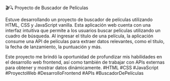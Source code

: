 🎬🔍 Proyecto de Buscador de Películas

Estuve desarrollando un proyecto de buscador de películas utilizando HTML, CSS y JavaScript vanilla. Esta aplicación web cuenta con una interfaz intuitiva que permite a los usuarios buscar películas utilizando un cuadro de búsqueda. Al ingresar el título de una película, la aplicación consume una API de películas para extraer datos relevantes, como el título, la fecha de lanzamiento, la puntuación y más.

Este proyecto me brindó la oportunidad de profundizar mis habilidades en el desarrollo web frontend, así como también de trabajar con APIs externas para obtener y mostrar datos dinámicamente. 
#HTML #CSS #JavaScript #ProyectoWeb #DesarrolloFrontend #APIs #BuscadorDePelículas
